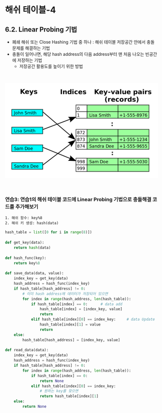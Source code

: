 # 해쉬 테이블-4

## 6.2. Linear Probing 기법

- 폐쇄 해쉬 또는 Close Hashing 기법 중 하나 : 해쉬 테이블 저장공간 안에서 충돌 문제를 해결하는 기법
- 충돌이 일어나면, 해당 hash address의 다음 address부터 맨 처음 나오는 빈공간에 저장하는 기법
  - 저장공간 활용도를 높이기 위한 방법

<br/>

![](./img/Linear-Probing.png)

<br/>

### 연습3: 연습1의 해쉬 테이블 코드에 Linear Probing 기법으로 충돌해결 코드를 추가해보기

	1. 해쉬 함수: key%8
	2. 해쉬 키 생성: hash(data)
```python
hash_table = list([0 for i in range(8)])

def get_key(data):
    return hash(data)

def hash_func(key):
    return key%8

def save_data(data, value):
    index_key = get_key(data)
    hash_address = hash_func(index_key)
    if hash_table[hash_address] != 0:
        # 이미 hash address에 데이터가 저장되어 있으면
        for index in range(hash_address, len(hash_table)):
            if hash_table[index] == 0:		# data add
                hash_table[index] = [index_key, value]
                return
           	elif hash_table[index][0] == index_key:		# data Update
                hash_table[index][1] = value
                return
    else:
        hash_table[hash_address] = [index_key, value]
        
def read_data(data):
    index_key = get_key(data)
    hash_address = hash_func(index_key)
    if hash_table[hash_address] != 0:
        for index in range(hash_address, len(hash_table)):
            if hash_table[index] == 0:
                return None
            elif hash_table[index][0] == index_key:
                # 원하는 key를 찾으면
                return hash_table[index][1]
    else:
        return None
```

